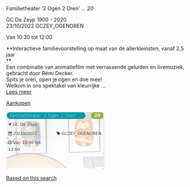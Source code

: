 Familietheater ‘2 Ogen 2 Oren' ... *20*

GC De Zeyp 1900 - 2020  
23/10/2022 GCZEY\_OGENOREN  

Van 10:30 tot 12:00

  

  

**Interactieve familievoorstelling op maat van de allerkleinsten, vanaf 2,5 jaar  
**  
Een combinatie van animatiefilm met verrassende geluiden en livemuziek, gebracht door Rémi Decker.  
Spits je oren, open je ogen en doe mee!  
Welkom in ons spektakel van kleurrijke ...  
[Lees meer](https://tickets.vgc.be/activity/subscribe/GCZEY_OGENOREN)

[Aankopen](https://tickets.vgc.be/ticketingActivity/subscribe/GCZEY_OGENOREN)

![](80193.png)

[Based on this search](https://tickets.vgc.be/activity/index?&vrijeplaatsen=1&Age%5B%5D=4%2C6&entity=276)